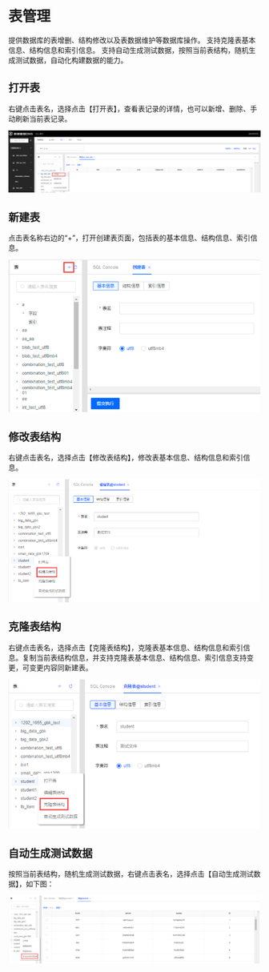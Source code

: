 # 表管理
提供数据库的表增删、结构修改以及表数据维护等数据库操作。
支持克隆表基本信息、结构信息和索引信息。
支持自动生成测试数据，按照当前表结构，随机生成测试数据，自动化构建数据的能力。

## 打开表
右键点击表名，选择点击【打开表】，查看表记录的详情，也可以新增、删除、手动刷新当前表记录。

![](../../image/DMS/table-management1.png)
 
## 新建表
点击表名称右边的“+”，打开创建表页面，包括表的基本信息、结构信息、索引信息。

![](../../image/DMS/table-management2.png)
 
## 修改表结构
右键点击表名，选择点击【修改表结构】，修改表基本信息、结构信息和索引信息。

![](../../image/DMS/table-management5.png)

## 克隆表结构
右键点击表名，选择点击【克隆表结构】，克隆表基本信息、结构信息和索引信息。复制当前表结构信息，并支持克隆表基本信息、结构信息、索引信息支持变更，可变更内容同新建表。

![](../../image/DMS/table-management3.png)

## 自动生成测试数据
按照当前表结构，随机生成测试数据，右键点击表名，选择点击【自动生成测试数据】，如下图：

![](../../image/DMS/table-management4.png)


